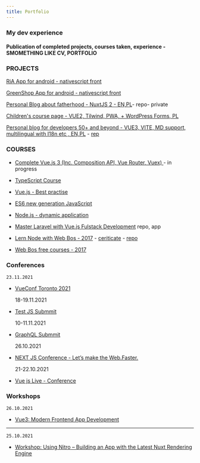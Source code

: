 ```yaml
---
title: Portfolio
---
```


<div class="text-center">
  <!-- You can use Vue components inside markdown -->
  <carbon:portfolio class="text-orange-600 text-4xl -mb-6 m-auto" />
  <h3>My dev experience</h3>
  <h4>Publication of completed projects, courses taken, experience - SMOMETHING LIKE CV, PORTFOLIO</h4>
</div>

### PROJECTS

[RiA App for android - nativescript front](https://play.google.com/store/apps/details?id=org.nativescript.vue.ria&pcampaignid=pcampaignidMKT-Other-global-all-co-prtnr-py-PartBadge-Mar2515-1)

[GreenShop App for android - nativescript front](https://play.google.com/store/apps/details?id=pl.shop.green.app)

[Personal Blog about fatherhood - NuxtJS 2 - EN,PL](https://www.jestemojcem.pl/)- repo- private

[Children's course page - VUE2, Tilwind, PWA, + WordPress Forms, PL ](https://m27edu.50p.dev/)

[Personal blog for developers 50+ and beyond - VUE3, VITE, MD support, multilingual with I18n etc , EN,PL](https://50p.dev/) - [rep](https://github.com/andrzejrumak/50dev)


### COURSES

- [Complete Vue.js 3 (Inc. Composition API, Vue Router, Vuex)
](https://www.udemy.com/course/complete-vuejs-3-crash-course-composition-api-vue-router-vuex/) - in progress

- [TypeScript Course](https://platforma.strefakursow.pl/p/certificate/hash/te3xsootqj4800gsk8wwks4ccw0s4og)

- [Vue.js - Best practise](https://www.udemy.com/certificate/UC-5c311cad-8c14-4b54-9d7d-b2d41031079e/)


- [ES6 new generation JavaScript](https://platforma.strefakursow.pl/p/certificate/hash/8glmo4qkdr0gw8c48c40skg0w0scccs)

- [Node.js - dynamic application](https://platforma.strefakursow.pl/p/certificate/hash/b6x2s942gkoogogksgwgg8gwo44okk4)

- [Master Laravel with Vue.js Fulstack Development](https://udemy-certificate.s3.amazonaws.com/pdf/UC-f3b6c734-6816-4d17-bd4a-36fb932cd764.pdf) repo, app

- [Lern Node with Web Bos - 2017](https://learnnode.com/) - [ceriticate](wesbosNodeCourse.png) - [repo](https://github.com/andrzejrumak/AR-Learn-Node)

- [Web Bos free courses - 2017](https://wesbos.com/courses)


### Conferences

    23.11.2021

- [VueConf Toronto 2021](https://www.vuetoronto.com) 


    18-19.11.2021

- [Test JS Submmit](https://www.testjssummit.com/)

    10-11.11.2021

- [GraphQL Submmit](https://summit.graphql.com/)

    26.10.2021

- [NEXT JS Conference - Let’s make the Web.Faster.](https://nextjs.org/conf)   


    21-22.10.2021

- [Vue js Live - Conference](https://vuejslive.com/) 


### Workshops



    26.10.2021

- [Vue3: Modern Frontend App Development](https://vuejslive.com/workshops-3h)


----

    25.10.2021

- [Workshop: Using Nitro – Building an App with the Latest Nuxt Rendering Engine](https://vuejslive.com/workshops-3h)